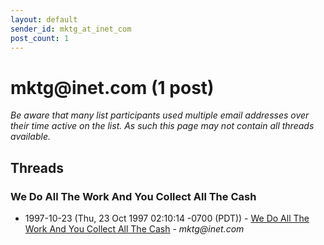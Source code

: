 ```yaml
---
layout: default
sender_id: mktg_at_inet_com
post_count: 1
---
```


# mktg<span>@</span>inet.com (1 post)

_Be aware that many list participants used multiple email addresses over their time active on the list. As such this page may not contain all threads available._

## Threads

### We Do All The Work And You Collect All The Cash
+ 1997-10-23 (Thu, 23 Oct 1997 02:10:14 -0700 (PDT)) - [We Do All The Work And You Collect All The Cash](/archive/1997/10/2164e605a6dde9872e1879c1955d24e80a29eff871b677f0883f94e2174a4d14) - _mktg@inet.com_

